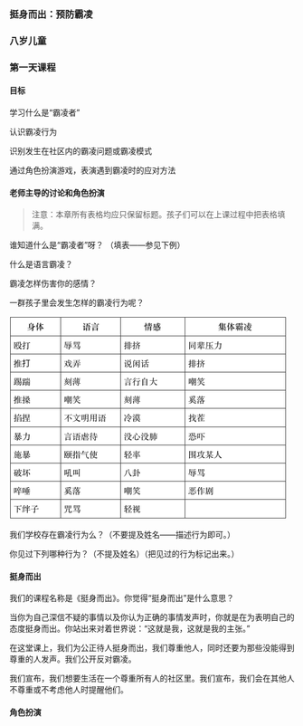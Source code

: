 ### 挺身而出：预防霸凌 

### 八岁儿童 

### 第一天课程 

#### 目标 

学习什么是“霸凌者” 

认识霸凌行为

识别发生在社区内的霸凌问题或霸凌模式 

通过角色扮演游戏，表演遇到霸凌时的应对方法

#### 老师主导的讨论和角色扮演

>  注意：本章所有表格均应只保留标题。孩子们可以在上课过程中把表格填满。 

谁知道什么是“霸凌者”呀？ （填表——参见下例）


什么是语言霸凌？

霸凌怎样伤害你的感情？

一群孩子里会发生怎样的霸凌行为呢？

![](/assets/QQ20160724-3.png)

我们学校存在霸凌行为么？（不要提及姓名——描述行为即可。）

你见过下列哪种行为？（不提及姓名）（把见过的行为标记出来。） 

#### 挺身而出

我们的课程名称是《挺身而出》。你觉得“挺身而出”是什么意思？ 

当你为自己深信不疑的事情以及你认为正确的事情发声时，你就是在为表明自己的态度挺身而出。你站出来对着世界说：“这就是我，这就是我的主张。”

在这堂课上，我们为公正待人挺身而出，我们尊重他人，同时还要为那些没能得到尊重的人发声。我们公开反对霸凌。

我们宣布，我们想要生活在一个尊重所有人的社区里。我们宣布，我们会在其他人不尊重或不考虑他人时提醒他们。

#### 角色扮演




